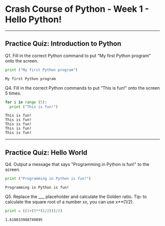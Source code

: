 # Crash Course of Python - Week 1 - Hello Python!

---

## Practice Quiz: Introduction to Python
Q1. Fill in the correct Python command to put “My first Python program” onto the screen.

```Python
print ("My first Python program")
```
```
My first Python program
```

Q4. Fill in the correct Python commands to put “This is fun!” onto the screen 5 times.

```Python
for i in range (5):
  print ("This is fun!")
```
```
This is fun!
This is fun!
This is fun!
This is fun!
This is fun!
```

---

## Practice Quiz: Hello World
Q4. Output a message that says "Programming in Python is fun!" to the screen.

```Python
print ("Programming in Python is fun!")
```
```
Programming in Python is fun!
```

Q5. Replace the ___ placeholder and calculate the Golden ratio.
Tip: to calculate the square root of a number xx, you can use x**(1/2).

```Python
print = ((1+(5**(1/2)))/2)
```
```
1.618033988749895
```
